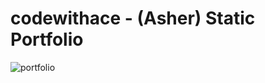 <h1>codewithace - (Asher) Static Portfolio</h1>

![portfolio]("file:///C:/Users/asher/Downloads/codewithace-screenshot.jpg")




